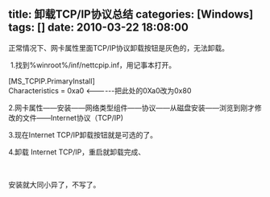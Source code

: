 title: 卸载TCP/IP协议总结
categories: [Windows]
tags: []
date: 2010-03-22 18:08:00
---
<p>正常情况下、网卡属性里面TCP/IP协议卸载按钮是灰色的，无法卸载。</p><p> </p><p>&#160;1.找到%winroot%/inf/nettcpip.inf，用记事本打开。</p><p>[MS_TCPIP.PrimaryInstall]<br />Characteristics = 0xa0  &lt;------把此处的0Xa0改为0x80</p><p>2.网卡属性——安装——网络类型组件——协议——从磁盘安装——浏览到刚才修改的文件——Internet协议（TCP/IP)</p><p>3.现在Internet TCP/IP卸载按钮就是可选的了。</p><p>4.卸载 Internet TCP/IP，重启就卸载完成、</p><p>&#160;</p><p>安装就大同小异了，不写了。</p>